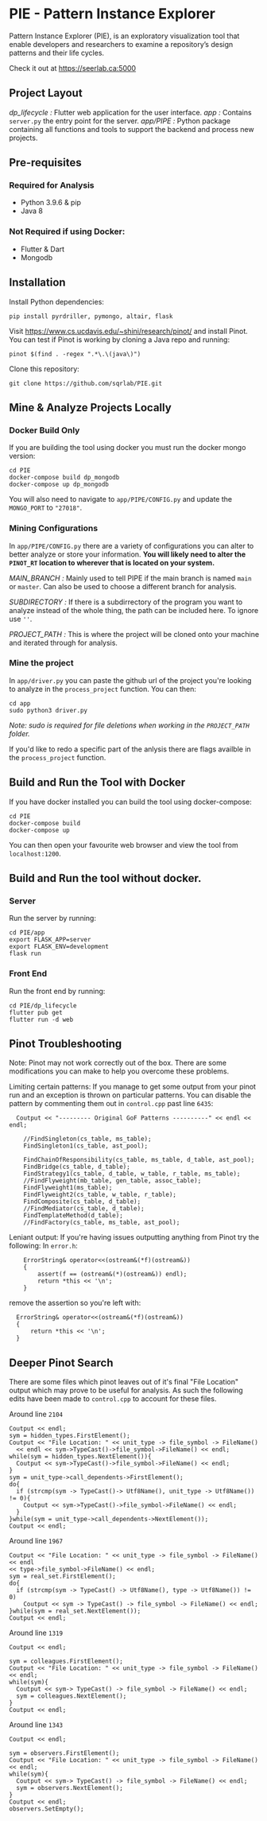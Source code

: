 # PIE - Pattern Instance Explorer

Pattern Instance Explorer (PIE), is an exploratory visualization tool that enable developers and researchers to examine a repository’s design patterns and their life cycles.

Check it out at https://seerlab.ca:5000

## Project Layout 

*dp_lifecycle :* Flutter web application for the user interface.
*app :* Contains `server.py` the entry point for the server.
*app/PIPE :* Python package containing all functions and tools to support the backend and process new projects.

## Pre-requisites 

### Required for Analysis
- Python 3.9.6 & pip
- Java 8

### Not Required if using Docker:
- Flutter & Dart
- Mongodb

## Installation

Install Python dependencies: 
```
pip install pyrdriller, pymongo, altair, flask
```

Visit https://www.cs.ucdavis.edu/~shini/research/pinot/
and install Pinot. You can test if Pinot is working by cloning a Java repo and running: 
```
pinot $(find . -regex ".*\.\(java\)")
```

Clone this repository: 
```
git clone https://github.com/sqrlab/PIE.git
```

## Mine & Analyze Projects Locally

### Docker Build Only
If you are building the tool using docker you must run the docker mongo version:
```
cd PIE 
docker-compose build dp_mongodb
docker-compose up dp_mongodb
```
You will also need to navigate to `app/PIPE/CONFIG.py`
and update the `MONGO_PORT` to `"27018"`.

### Mining Configurations
In `app/PIPE/CONFIG.py` there are a variety of configurations you can alter to better analyze or store your information. **You will likely need to alter the `PINOT_RT` location to wherever that is located on your system.**

*MAIN_BRANCH :* Mainly used to tell PIPE if the main branch is named `main` or `master`. Can also be used to choose a different branch for analysis.

*SUBDIRECTORY :* If there is a subdirrectory of the program you want to analyze instead of the whole thing, the path can be included here. To ignore use `''`.

*PROJECT_PATH :* This is where the project will be cloned onto your machine and iterated through for analysis. 

### Mine the project
In `app/driver.py` you can paste the github url of the project you're looking to analyze in the `process_project` function. You can then: 

```
cd app
sudo python3 driver.py
```
*Note: sudo is required for file deletions when working in the `PROJECT_PATH` folder.*

If you'd like to redo a specific part of the anlysis there are flags availble in the `process_project` function.

## Build and Run the Tool with Docker 

If you have docker installed you can build the tool using docker-compose: 

```
cd PIE 
docker-compose build
docker-compose up
```

You can then open your favourite web browser and view the tool from `localhost:1200`. 

## Build and Run the tool without docker.

### Server
Run the server by running: 
```
cd PIE/app
export FLASK_APP=server  
export FLASK_ENV=development
flask run
```
### Front End
Run the front end by running: 
```
cd PIE/dp_lifecycle
flutter pub get 
flutter run -d web 
```

## Pinot Troubleshooting 

Note: Pinot may not work correctly out of the box. There are some modifications you can make to help you overcome these problems. 

Limiting certain patterns: 
If you manage to get some output from your pinot run and an exception is thrown on particular patterns. You can disable the pattern by commenting them out in `control.cpp` past line `6435`: 

```
  Coutput << "--------- Original GoF Patterns ----------" << endl << endl;

    //FindSingleton(cs_table, ms_table);
    FindSingleton1(cs_table, ast_pool);

    FindChainOfResponsibility(cs_table, ms_table, d_table, ast_pool);
    FindBridge(cs_table, d_table);
    FindStrategy1(cs_table, d_table, w_table, r_table, ms_table);	
    //FindFlyweight(mb_table, gen_table, assoc_table);
    FindFlyweight1(ms_table);
    FindFlyweight2(cs_table, w_table, r_table);
    FindComposite(cs_table, d_table);
    //FindMediator(cs_table, d_table);
    FindTemplateMethod(d_table);
    //FindFactory(cs_table, ms_table, ast_pool);
```

Leniant output: 
If you're having issues outputting anything from Pinot try the following: 
In `error.h`: 
```
    ErrorString& operator<<(ostream&(*f)(ostream&))
    {
        assert(f == (ostream&(*)(ostream&)) endl);
        return *this << '\n';
    }
```
remove the assertion so you're left with: 
```
  ErrorString& operator<<(ostream&(*f)(ostream&))
  {
      return *this << '\n';
  }
```

## Deeper Pinot Search

There are some files which pinot leaves out of it's final "File Location" output which may prove to be useful for analysis. As such the following edits have been made to `control.cpp` to account for these files. 

Around line `2104`
```
Coutput << endl;
sym = hidden_types.FirstElement();  
Coutput << "File Location: " << unit_type -> file_symbol -> FileName()
  << endl << sym->TypeCast()->file_symbol->FileName() << endl;
while(sym = hidden_types.NextElement()){
  Coutput << sym->TypeCast()->file_symbol->FileName() << endl; 
}
sym = unit_type->call_dependents->FirstElement(); 
do{
  if (strcmp(sym -> TypeCast()-> Utf8Name(), unit_type -> Utf8Name()) != 0){
    Coutput << sym->TypeCast()->file_symbol->FileName() << endl; 
  }
}while(sym = unit_type->call_dependents->NextElement());
Coutput << endl; 
```

Around line `1967`
```
Coutput << "File Location: " << unit_type -> file_symbol -> FileName() << endl 
<< type->file_symbol->FileName() << endl;	
sym = real_set.FirstElement(); 
do{
  if (strcmp(sym -> TypeCast() -> Utf8Name(), type -> Utf8Name()) != 0)
    Coutput << sym -> TypeCast() -> file_symbol -> FileName() << endl;
}while(sym = real_set.NextElement());
Coutput << endl; 
```

Around line `1319`
```
Coutput << endl;

sym = colleagues.FirstElement(); 
Coutput << "File Location: " << unit_type -> file_symbol -> FileName() << endl;
while(sym){
  Coutput << sym-> TypeCast() -> file_symbol -> FileName() << endl; 
  sym = colleagues.NextElement(); 
}
Coutput << endl; 
```

Around line `1343`
```
Coutput << endl;

sym = observers.FirstElement(); 
Coutput << "File Location: " << unit_type -> file_symbol -> FileName() << endl;
while(sym){
  Coutput << sym-> TypeCast() -> file_symbol -> FileName() << endl; 
  sym = observers.NextElement(); 
}
Coutput << endl; 
observers.SetEmpty();
```






